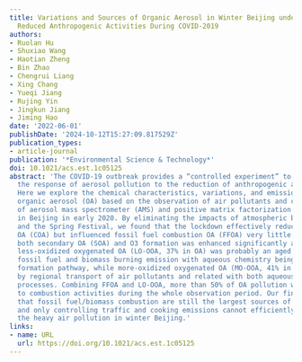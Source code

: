 ```yaml
---
title: Variations and Sources of Organic Aerosol in Winter Beijing under Markedly
  Reduced Anthropogenic Activities During COVID-2019
authors:
- Ruolan Hu
- Shuxiao Wang
- Haotian Zheng
- Bin Zhao
- Chengrui Liang
- Xing Chang
- Yueqi Jiang
- Rujing Yin
- Jingkun Jiang
- Jiming Hao
date: '2022-06-01'
publishDate: '2024-10-12T15:27:09.817529Z'
publication_types:
- article-journal
publication: '*Environmental Science & Technology*'
doi: 10.1021/acs.est.1c05125
abstract: 'The COVID-19 outbreak provides a “controlled experiment” to investigate
  the response of aerosol pollution to the reduction of anthropogenic activities.
  Here we explore the chemical characteristics, variations, and emission sources of
  organic aerosol (OA) based on the observation of air pollutants and combination
  of aerosol mass spectrometer (AMS) and positive matrix factorization (PMF) analysis
  in Beijing in early 2020. By eliminating the impacts of atmospheric boundary layer
  and the Spring Festival, we found that the lockdown effectively reduced cooking-related
  OA (COA) but influenced fossil fuel combustion OA (FFOA) very little. In contrast,
  both secondary OA (SOA) and O3 formation was enhanced significantly after lockdown:
  less-oxidized oxygenated OA (LO-OOA, 37% in OA) was probably an aged product from
  fossil fuel and biomass burning emission with aqueous chemistry being an important
  formation pathway, while more-oxidized oxygenated OA (MO-OOA, 41% in OA) was affected
  by regional transport of air pollutants and related with both aqueous and photochemical
  processes. Combining FFOA and LO-OOA, more than 50% of OA pollution was attributed
  to combustion activities during the whole observation period. Our findings highlight
  that fossil fuel/biomass combustion are still the largest sources of OA pollution,
  and only controlling traffic and cooking emissions cannot efficiently eliminate
  the heavy air pollution in winter Beijing.'
links:
- name: URL
  url: https://doi.org/10.1021/acs.est.1c05125
---
```

